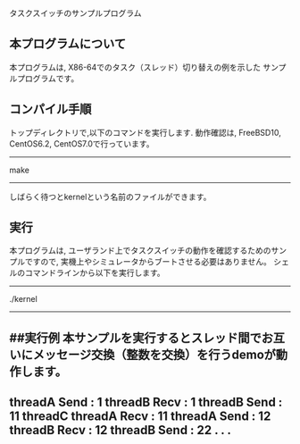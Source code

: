 タスクスイッチのサンプルプログラム
## 本プログラムについて

本プログラムは, X86-64でのタスク（スレッド）切り替えの例を示した
サンプルプログラムです。

## コンパイル手順
トップディレクトリで,以下のコマンドを実行します. 動作確認は, FreeBSD10, CentOS6.2, CentOS7.0で行っています。

***
make <ENTER>
***
しばらく待つとkernelという名前のファイルができます。

## 実行

本プログラムは, ユーザランド上でタスクスイッチの動作を確認するためのサンプルですので, 実機上やシミュレータからブートさせる必要はありません。
シェルのコマンドラインから以下を実行します。

***
./kernel <ENTER>
***

##実行例
本サンプルを実行するとスレッド間でお互いにメッセージ交換（整数を交換）を行うdemoが動作します。
---
threadA Send : 1
threadB Recv : 1
threadB Send : 11
threadC
threadA Recv : 11
threadA Send : 12
threadB Recv : 12
threadB Send : 22
.
.
.
---

